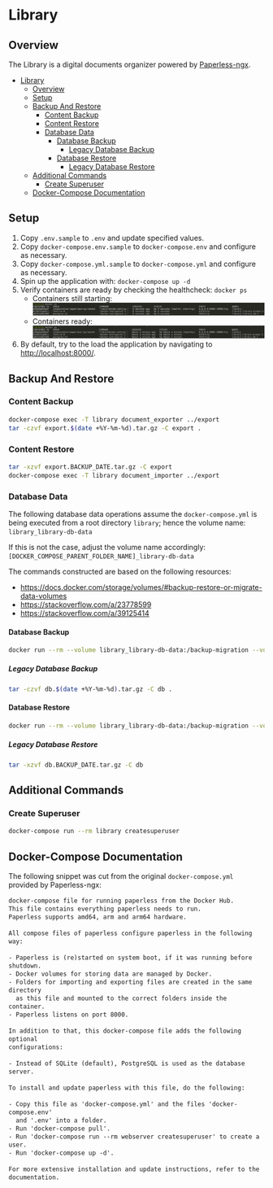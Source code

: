 # Library

## Overview

The Library is a digital documents organizer powered by [Paperless-ngx](https://github.com/paperless-ngx/paperless-ngx).

- [Library](#library)
  - [Overview](#overview)
  - [Setup](#setup)
  - [Backup And Restore](#backup-and-restore)
    - [Content Backup](#content-backup)
    - [Content Restore](#content-restore)
    - [Database Data](#database-data)
      - [Database Backup](#database-backup)
        - [Legacy Database Backup](#legacy-database-backup)
      - [Database Restore](#database-restore)
        - [Legacy Database Restore](#legacy-database-restore)
  - [Additional Commands](#additional-commands)
    - [Create Superuser](#create-superuser)
  - [Docker-Compose Documentation](#docker-compose-documentation)

## Setup

1. Copy `.env.sample` to `.env` and update specified values.
2. Copy `docker-compose.env.sample` to `docker-compose.env` and configure as necessary.
3. Copy `docker-compose.yml.sample` to `docker-compose.yml` and configure as necessary.
4. Spin up the application with: `docker-compose up -d`
5. Verify containers are ready by checking the healthcheck: `docker ps`
    - Containers still starting:
    ![alt text](docs/healthcheck_starting.png)
    - Containers ready:
    ![alt text](docs/healthcheck_healthy.png)
6. By default, try to the load the application by navigating to <http://localhost:8000/>.

## Backup And Restore

### Content Backup

```bash
docker-compose exec -T library document_exporter ../export
tar -czvf export.$(date +%Y-%m-%d).tar.gz -C export .
```

### Content Restore

```bash
tar -xzvf export.BACKUP_DATE.tar.gz -C export
docker-compose exec -T library document_importer ../export
```

### Database Data

The following database data operations assume the `docker-compose.yml` is being executed from a root directory `library`; hence the volume name: `library_library-db-data`

If this is not the case, adjust the volume name accordingly: `[DOCKER_COMPOSE_PARENT_FOLDER_NAME]_library-db-data`

The commands constructed are based on the following resources:

- <https://docs.docker.com/storage/volumes/#backup-restore-or-migrate-data-volumes>
- <https://stackoverflow.com/a/23778599>
- <https://stackoverflow.com/a/39125414>

#### Database Backup

```bash
docker run --rm --volume library_library-db-data:/backup-migration --volume /$(pwd)/backup:/backup ubuntu bash -c "cd /backup && tar czvf backup.BACKUP_DATE.tar.gz /backup-migration"
```

##### Legacy Database Backup

```bash
tar -czvf db.$(date +%Y-%m-%d).tar.gz -C db .
```

#### Database Restore

```bash
docker run --rm --volume library_library-db-data:/backup-migration --volume /$(pwd)/backup:/backup ubuntu bash -c "cd /backup-migration && tar xzvf /backup/backup.BACKUP_DATE.tar.gz --strip 1"
```

##### Legacy Database Restore

```bash
tar -xzvf db.BACKUP_DATE.tar.gz -C db
```

## Additional Commands

### Create Superuser

```bash
docker-compose run --rm library createsuperuser
```

## Docker-Compose Documentation

The following snippet was cut from the original `docker-compose.yml` provided by Paperless-ngx:

```plain
docker-compose file for running paperless from the Docker Hub.
This file contains everything paperless needs to run.
Paperless supports amd64, arm and arm64 hardware.

All compose files of paperless configure paperless in the following way:

- Paperless is (re)started on system boot, if it was running before shutdown.
- Docker volumes for storing data are managed by Docker.
- Folders for importing and exporting files are created in the same directory
  as this file and mounted to the correct folders inside the container.
- Paperless listens on port 8000.

In addition to that, this docker-compose file adds the following optional
configurations:

- Instead of SQLite (default), PostgreSQL is used as the database server.

To install and update paperless with this file, do the following:

- Copy this file as 'docker-compose.yml' and the files 'docker-compose.env'
  and '.env' into a folder.
- Run 'docker-compose pull'.
- Run 'docker-compose run --rm webserver createsuperuser' to create a user.
- Run 'docker-compose up -d'.

For more extensive installation and update instructions, refer to the
documentation.
```
